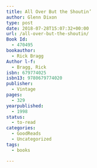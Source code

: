 ```yaml
---
title: All Over But the Shoutin’
author: Glenn Dixon
type: post
date: 2018-07-28T15:07:32+00:00
url: /all-over-but-the-shoutin/
Book Id:
  - 470495
bookauthor:
  - Rick Bragg
Author l-f:
  - Bragg, Rick
isbn: 679774025
isbn13: 9780679774020
publisher:
  - Vintage
pages:
  - 329
yearpublished:
  - 1998
status:
  - to-read
categories:
  - GoodReads
  - Uncategorized
tags:
  - books

---
```

